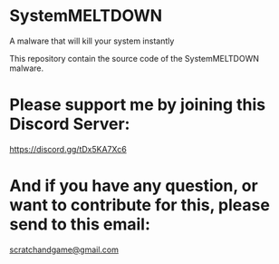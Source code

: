 # SystemMELTDOWN
A malware that will kill your system instantly

This repository contain the source code of the SystemMELTDOWN malware.

# Please support me by joining this Discord Server:
https://discord.gg/tDx5KA7Xc6

# And if you have any question, or want to contribute for this, please send to this email:
scratchandgame@gmail.com

